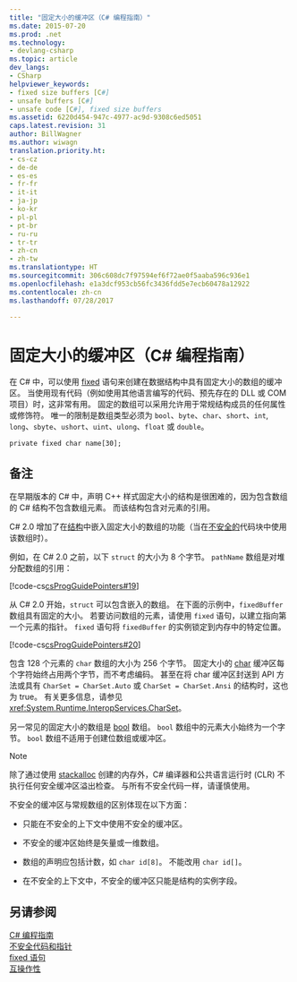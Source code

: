 ```yaml
---
title: "固定大小的缓冲区（C# 编程指南）"
ms.date: 2015-07-20
ms.prod: .net
ms.technology:
- devlang-csharp
ms.topic: article
dev_langs:
- CSharp
helpviewer_keywords:
- fixed size buffers [C#]
- unsafe buffers [C#]
- unsafe code [C#], fixed size buffers
ms.assetid: 6220d454-947c-4977-ac9d-9308c6ed5051
caps.latest.revision: 31
author: BillWagner
ms.author: wiwagn
translation.priority.ht:
- cs-cz
- de-de
- es-es
- fr-fr
- it-it
- ja-jp
- ko-kr
- pl-pl
- pt-br
- ru-ru
- tr-tr
- zh-cn
- zh-tw
ms.translationtype: HT
ms.sourcegitcommit: 306c608dc7f97594ef6f72ae0f5aaba596c936e1
ms.openlocfilehash: e1a3dcf953cb56fc3436fdd5e7ecb60478a12922
ms.contentlocale: zh-cn
ms.lasthandoff: 07/28/2017

---
```

# <a name="fixed-size-buffers-c-programming-guide"></a>固定大小的缓冲区（C# 编程指南）
在 C# 中，可以使用 [fixed](../../../csharp/language-reference/keywords/fixed-statement.md) 语句来创建在数据结构中具有固定大小的数组的缓冲区。 当使用现有代码（例如使用其他语言编写的代码、预先存在的 DLL 或 COM 项目）时，这非常有用。 固定的数组可以采用允许用于常规结构成员的任何属性或修饰符。 唯一的限制是数组类型必须为 `bool`、`byte`、`char`、`short`、`int`, `long`、`sbyte`、`ushort`、`uint`、`ulong`、`float` 或 `double`。  
  
```  
private fixed char name[30];  
```  
  
## <a name="remarks"></a>备注  
 在早期版本的 C# 中，声明 C++ 样式固定大小的结构是很困难的，因为包含数组的 C# 结构不包含数组元素。 而该结构包含对元素的引用。  
  
 C# 2.0 增加了在[结构](../../../csharp/language-reference/keywords/struct.md)中嵌入固定大小的数组的功能（当在[不安全的](../../../csharp/language-reference/keywords/unsafe.md)代码块中使用该数组时）。  
  
 例如，在 C# 2.0 之前，以下 `struct` 的大小为 8 个字节。 `pathName` 数组是对堆分配数组的引用：  
  
 [!code-cs[csProgGuidePointers#19](../../../csharp/programming-guide/unsafe-code-pointers/codesnippet/CSharp/fixed-size-buffers_1.cs)]  
  
 从 C# 2.0 开始，`struct` 可以包含嵌入的数组。 在下面的示例中，`fixedBuffer` 数组具有固定的大小。 若要访问数组的元素，请使用 `fixed` 语句，以建立指向第一个元素的指针。 `fixed` 语句将 `fixedBuffer` 的实例锁定到内存中的特定位置。  
  
 [!code-cs[csProgGuidePointers#20](../../../csharp/programming-guide/unsafe-code-pointers/codesnippet/CSharp/fixed-size-buffers_2.cs)]  
  
 包含 128 个元素的 `char` 数组的大小为 256 个字节。 固定大小的 [char](../../../csharp/language-reference/keywords/char.md) 缓冲区每个字符始终占用两个字节，而不考虑编码。 甚至在将 char 缓冲区封送到 API 方法或具有 `CharSet = CharSet.Auto` 或 `CharSet = CharSet.Ansi` 的结构时，这也为 true。 有关更多信息，请参见<xref:System.Runtime.InteropServices.CharSet>。  
  
 另一常见的固定大小的数组是 [bool](../../../csharp/language-reference/keywords/bool.md) 数组。 `bool` 数组中的元素大小始终为一个字节。 `bool` 数组不适用于创建位数组或缓冲区。  
  
> [!NOTE]
>  除了通过使用 [stackalloc](../../../csharp/language-reference/keywords/stackalloc.md) 创建的内存外，C# 编译器和公共语言运行时 (CLR) 不执行任何安全缓冲区溢出检查。 与所有不安全代码一样，请谨慎使用。  
  
 不安全的缓冲区与常规数组的区别体现在以下方面：  
  
-   只能在不安全的上下文中使用不安全的缓冲区。  
  
-   不安全的缓冲区始终是矢量或一维数组。  
  
-   数组的声明应包括计数，如 `char id[8]`。 不能改用 `char id[]`。  
  
-   在不安全的上下文中，不安全的缓冲区只能是结构的实例字段。  
  
## <a name="see-also"></a>另请参阅  
 [C# 编程指南](../../../csharp/programming-guide/index.md)   
 [不安全代码和指针](../../../csharp/programming-guide/unsafe-code-pointers/index.md)   
 [fixed 语句](../../../csharp/language-reference/keywords/fixed-statement.md)   
 [互操作性](../../../csharp/programming-guide/interop/index.md)

